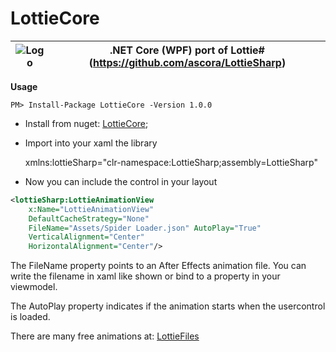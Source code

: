 # LottieCore


| ![Logo](https://raw.githubusercontent.com/ascora/LottieSharp/master/Images/lottie_sharp-128.png) |.NET Core (WPF) port of Lottie# (https://github.com/ascora/LottieSharp)  |
|--|--|

**Usage**

```PM> Install-Package LottieCore -Version 1.0.0```

- Install from nuget: [LottieCore](https://www.nuget.org/packages/LottieCore/);
- Import into your xaml the library

    xmlns:lottieSharp="clr-namespace:LottieSharp;assembly=LottieSharp"

- Now you can include the control in your layout
```xml
<lottieSharp:LottieAnimationView 
    x:Name="LottieAnimationView" 
    DefaultCacheStrategy="None" 
    FileName="Assets/Spider Loader.json" AutoPlay="True" 
    VerticalAlignment="Center" 
    HorizontalAlignment="Center"/>
```
The FileName property points to an After Effects animation file. You can write the filename in xaml like shown or bind to a property in your viewmodel.

The AutoPlay property indicates if the animation starts when the usercontrol is loaded.

There are many free animations at: [LottieFiles](https://www.lottiefiles.com/)
